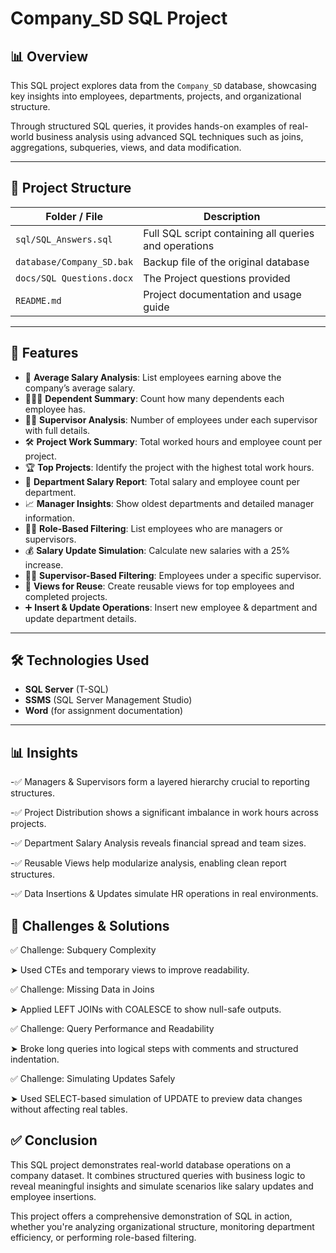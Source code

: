 # Company_SD SQL Project

## 📊 Overview

This SQL project explores data from the `Company_SD` database, showcasing key insights into employees, departments, projects, and organizational structure.

Through structured SQL queries, it provides hands-on examples of real-world business analysis using advanced SQL techniques such as joins, aggregations, subqueries, views, and data modification.

---

## 📁 Project Structure

| Folder / File | Description |
|---------------|-------------|
| `sql/SQL_Answers.sql` | Full SQL script containing all queries and operations |
| `database/Company_SD.bak` | Backup file of the original database |
| `docs/SQL Questions.docx` | The Project questions provided |
| `README.md` | Project documentation and usage guide |

---

## 🚀 Features

- 🧮 **Average Salary Analysis**: List employees earning above the company’s average salary.  
- 👨‍👩‍👧 **Dependent Summary**: Count how many dependents each employee has.  
- 🧑‍💼 **Supervisor Analysis**: Number of employees under each supervisor with full details.  
- 🛠️ **Project Work Summary**: Total worked hours and employee count per project.  
- 🏆 **Top Projects**: Identify the project with the highest total work hours.  
- 🏢 **Department Salary Report**: Total salary and employee count per department.  
- 📈 **Manager Insights**: Show oldest departments and detailed manager information.  
- 👨‍💻 **Role-Based Filtering**: List employees who are managers or supervisors.  
- 💰 **Salary Update Simulation**: Calculate new salaries with a 25% increase.  
- 👨‍👦 **Supervisor-Based Filtering**: Employees under a specific supervisor.  
- 👀 **Views for Reuse**: Create reusable views for top employees and completed projects.  
- ➕ **Insert & Update Operations**: Insert new employee & department and update department details.

---

## 🛠 Technologies Used

- **SQL Server** (T-SQL)
- **SSMS** (SQL Server Management Studio)
- **Word** (for assignment documentation)

---

## 📊 Insights

-✅ Managers & Supervisors form a layered hierarchy crucial to reporting structures.

-✅ Project Distribution shows a significant imbalance in work hours across projects.

-✅ Department Salary Analysis reveals financial spread and team sizes.

-✅ Reusable Views help modularize analysis, enabling clean report structures.

-✅ Data Insertions & Updates simulate HR operations in real environments.

## 🧩 Challenges & Solutions

✅ Challenge: Subquery Complexity

➤ Used CTEs and temporary views to improve readability.

✅ Challenge: Missing Data in Joins

➤ Applied LEFT JOINs with COALESCE to show null-safe outputs.

✅ Challenge: Query Performance and Readability

➤ Broke long queries into logical steps with comments and structured indentation.

✅ Challenge: Simulating Updates Safely

➤ Used SELECT-based simulation of UPDATE to preview data changes without affecting real tables.

## ✅ Conclusion

This SQL project demonstrates real-world database operations on a company dataset.
It combines structured queries with business logic to reveal meaningful insights and simulate scenarios like salary updates and employee insertions.

This project offers a comprehensive demonstration of SQL in action, whether you're analyzing organizational structure, monitoring department efficiency, or performing role-based filtering.

